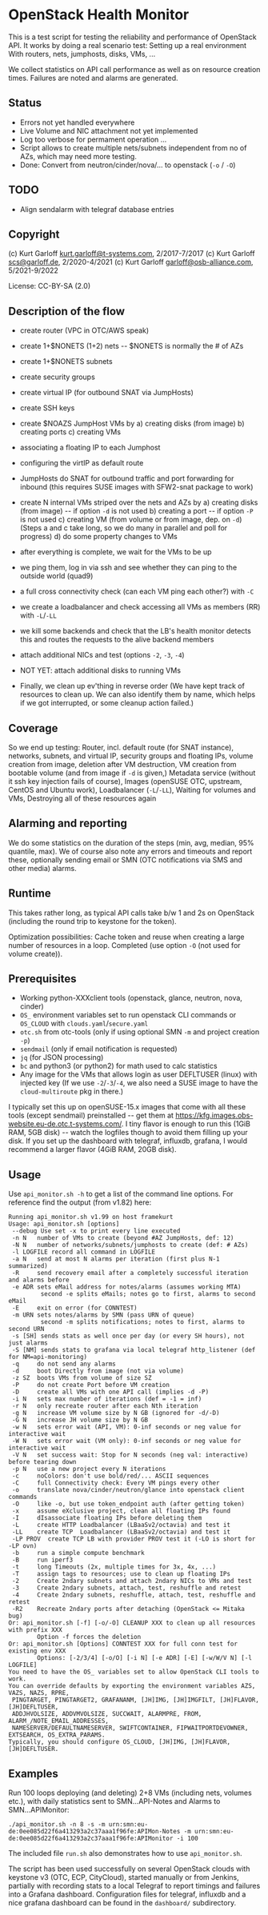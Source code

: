 # OpenStack Health Monitor

This is a test script for testing the reliability and performance of OpenStack API.
It works by doing a real scenario test: Setting up a real environment
With routers, nets, jumphosts, disks, VMs, ...

We collect statistics on API call performance as well as on resource creation times.
Failures are noted and alarms are generated.

## Status

- Errors not yet handled everywhere
- Live Volume and NIC attachment not yet implemented
- Log too verbose for permament operation ...
- Script allows to create multiple nets/subnets independent from no of AZs, which may need more testing.
- Done: Convert from neutron/cinder/nova/... to openstack (`-o` / `-O`)

## TODO

- Align sendalarm with telegraf database entries

## Copyright

(c) Kurt Garloff <kurt.garloff@t-systems.com>, 2/2017-7/2017
(c) Kurt Garloff <scs@garloff.de>, 2/2020-4/2021
(c) Kurt Garloff <garloff@osb-alliance.com>, 5/2021-9/2022

License: CC-BY-SA (2.0)

## Description of the flow

- create router (VPC in OTC/AWS speak)
- create 1+$NONETS (1+2) nets -- $NONETS is normally the # of AZs
- create 1+$NONETS subnets
- create security groups
- create virtual IP (for outbound SNAT via JumpHosts)
- create SSH keys
- create $NOAZS JumpHost VMs by
   a) creating disks (from image)
   b) creating ports
   c) creating VMs
- associating a floating IP to each Jumphost
- configuring the virtIP as default route
- JumpHosts do SNAT for outbound traffic and port forwarding for inbound
   (this requires SUSE images with SFW2-snat package to work)
- create N internal VMs striped over the nets and AZs by
   a) creating disks (from image) -- if option `-d` is not used
   b) creating a port -- if option `-P` is not used
   c) creating VM (from volume or from image, dep. on `-d`)
    (Steps a and c take long, so we do many in parallel and poll for progress)
   d) do some property changes to VMs
- after everything is complete, we wait for the VMs to be up
- we ping them, log in via ssh and see whether they can ping to the outside world (quad9)
- a full cross connectivity check (can each VM ping each other?) with `-C`
- we create a loadbalancer and check accessing all VMs as members (RR) with `-L`/`-LL`
- we kill some backends and check that the LB's health monitor detects this and
  routes the requests to the alive backend members
- attach additional NICs and test (options `-2`, `-3`, `-4`)
- NOT YET: attach additional disks to running VMs
 
- Finally, we clean up ev'thing in reverse order
   (We have kept track of resources to clean up.
    We can also identify them by name, which helps if we got interrupted, or
    some cleanup action failed.)

## Coverage

So we end up testing: Router, incl. default route (for SNAT instance),
networks, subnets, and virtual IP, security groups and floating IPs,
volume creation from image, deletion after VM destruction,
VM creation from bootable volume (and from image if `-d` is given,)
Metadata service (without it ssh key injection fails of course),
Images (openSUSE OTC, upstream, CentOS and Ubuntu work),
Loadbalancer (`-L`/`-LL`),
Waiting for volumes and VMs,
Destroying all of these resources again

## Alarming and reporting

We do some statistics on the duration of the steps (min, avg, median, 95% quantile, max).
We of course also note any errors and timeouts and report these, optionally sending email
or SMN (OTC notifications via SMS and other media) alarms.

## Runtime

This takes rather long, as typical API calls take b/w 1 and 2s on OpenStack (including the round trip to keystone for the token).

Optimization possibilities:
Cache token and reuse when creating a large number of resources in a loop. 
Completed (use option `-O` (not used for volume create)).

## Prerequisites

- Working python-XXXclient tools (openstack, glance, neutron, nova, cinder)
- `OS_` environment variables set to run openstack CLI commands or `OS_CLOUD` with `clouds.yaml`/`secure.yaml`
- `otc.sh` from otc-tools (only if using optional SMN `-m` and project creation `-p`)
- `sendmail` (only if email notification is requested)
- `jq` (for JSON processing)
- `bc` and python3 (or python2) for math used to calc statistics
- Any image for the VMs that allows login as user DEFLTUSER (linux) with injected key
  (If we use `-2`/`-3`/`-4`, we also need a SUSE image to have the `cloud-multiroute` pkg in there.)

I typically set this up on openSUSE-15.x images that come with all these tools (except sendmail)
preinstalled -- get them at <https://kfg.images.obs-website.eu-de.otc.t-systems.com/>.
I tiny flavor is enough to run this (1GiB RAM, 5GB disk) -- watch the logfiles though to
avoid them filling up your disk. If you set up the dashboard with telegraf, influxdb, grafana,
I would recommend a larger flavor (4GiB RAM, 20GB disk).

## Usage

Use `api_monitor.sh -h` to get a list of the command line options. For reference find the output (from v1.82) here:

```
Running api_monitor.sh v1.99 on host framekurt
Usage: api_monitor.sh [options]
 --debug Use set -x to print every line executed
 -n N   number of VMs to create (beyond #AZ JumpHosts, def: 12)
 -N N   number of networks/subnets/jumphosts to create (def: # AZs)
 -l LOGFILE record all command in LOGFILE
 -a N   send at most N alarms per iteration (first plus N-1 summarized)
 -R     send recovery email after a completely successful iteration and alarms before
 -e ADR sets eMail address for notes/alarms (assumes working MTA)
         second -e splits eMails; notes go to first, alarms to second eMail
 -E     exit on error (for CONNTEST)
 -m URN sets notes/alarms by SMN (pass URN of queue)
         second -m splits notifications; notes to first, alarms to second URN
 -s [SH] sends stats as well once per day (or every SH hours), not just alarms
 -S [NM] sends stats to grafana via local telegraf http_listener (def for NM=api-monitoring)
 -q     do not send any alarms
 -d     boot Directly from image (not via volume)
 -z SZ  boots VMs from volume of size SZ
 -P     do not create Port before VM creation
 -D     create all VMs with one API call (implies -d -P)
 -i N   sets max number of iterations (def = -1 = inf)
 -r N   only recreate router after each Nth iteration
 -g N   increase VM volume size by N GB (ignored for -d/-D)
 -G N   increase JH volume size by N GB
 -w N   sets error wait (API, VM): 0-inf seconds or neg value for interactive wait
 -W N   sets error wait (VM only): 0-inf seconds or neg value for interactive wait
 -V N   set success wait: Stop for N seconds (neg val: interactive) before tearing down
 -p N   use a new project every N iterations
 -c     noColors: don't use bold/red/... ASCII sequences
 -C     full Connectivity check: Every VM pings every other
 -o     translate nova/cinder/neutron/glance into openstack client commands
 -O     like -o, but use token_endpoint auth (after getting token)
 -x     assume eXclusive project, clean all floating IPs found
 -I     dIsassociate floating IPs before deleting them
 -L     create HTTP Loadbalancer (LBaaSv2/octavia) and test it
 -LL    create TCP  Loadbalancer (LBaaSv2/octavia) and test it
 -LP PROV  create TCP LB with provider PROV test it (-LO is short for -LP ovn)
 -b     run a simple compute benchmark
 -B     run iperf3
 -t     long Timeouts (2x, multiple times for 3x, 4x, ...)
 -T     assign tags to resources; use to clean up floating IPs
 -2     Create 2ndary subnets and attach 2ndary NICs to VMs and test
 -3     Create 2ndary subnets, attach, test, reshuffle and retest
 -4     Create 2ndary subnets, reshuffle, attach, test, reshuffle and retest
 -R2    Recreate 2ndary ports after detaching (OpenStack <= Mitaka bug)
Or: api_monitor.sh [-f] [-o/-O] CLEANUP XXX to clean up all resources with prefix XXX
        Option -f forces the deletion
Or: api_monitor.sh [Options] CONNTEST XXX for full conn test for existing env XXX
        Options: [-2/3/4] [-o/O] [-i N] [-e ADR] [-E] [-w/W/V N] [-l LOGFILE]
You need to have the OS_ variables set to allow OpenStack CLI tools to work.
You can override defaults by exporting the environment variables AZS, VAZS, NAZS, RPRE,
 PINGTARGET, PINGTARGET2, GRAFANANM, [JH]IMG, [JH]IMGFILT, [JH]FLAVOR, [JH]DEFLTUSER,
 ADDJHVOLSIZE, ADDVMVOLSIZE, SUCCWAIT, ALARMPRE, FROM, ALARM_/NOTE_EMAIL_ADDRESSES,
 NAMESERVER/DEFAULTNAMESERVER, SWIFTCONTAINER, FIPWAITPORTDEVOWNER, EXTSEARCH, OS_EXTRA_PARAMS.
Typically, you should configure OS_CLOUD, [JH]IMG, [JH]FLAVOR, [JH]DEFLTUSER.
```

## Examples

Run 100 loops deploying (and deleting) 2+8 VMs (including nets, volumes etc.),
with daily statistics sent to SMN...API-Notes and Alarms to SMN...APIMonitor:

```shell
./api_monitor.sh -n 8 -s -m urn:smn:eu-de:0ee085d22f6a413293a2c37aaa1f96fe:APIMon-Notes -m urn:smn:eu-de:0ee085d22f6a413293a2c37aaa1f96fe:APIMonitor -i 100
```

The included file `run.sh` also demonstrates how to use `api_monitor.sh`.

The script has been used successfully on several OpenStack clouds with keystone v3 (OTC, ECP, CityCloud),
started manually or from Jenkins, partially with recording stats to a local Telegraf to report timings
and failures into a Grafana dashboard.
Configuration files for telegraf, influxdb and a nice grafana dashboard can be found in the `dashboard/`
subdirectory.
